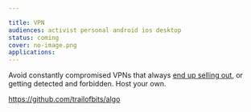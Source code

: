 ```yaml
---

title: VPN
audiences: activist personal android ios desktop
status: coming
cover: no-image.png
applications:
---
```


Avoid constantly compromised VPNs that always [end up selling out](https://www.reddit.com/r/PrivateInternetAccess/comments/dz2w53/our_merger_with_kape_technologies_addressing_your/), or getting detected and forbidden. Host your own.

https://github.com/trailofbits/algo
